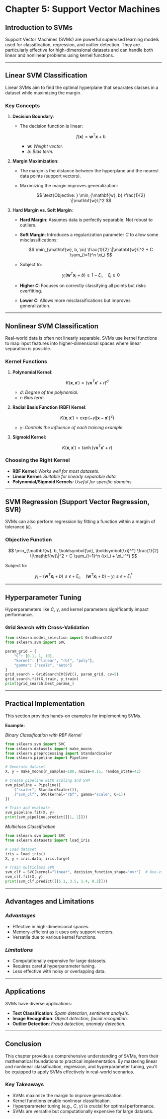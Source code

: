 # Chapter 5: Support Vector Machines

## **Introduction to SVMs**

Support Vector Machines (SVMs) are powerful supervised learning models used for classification, regression, and outlier detection. They are particularly effective for high-dimensional datasets and can handle both linear and nonlinear problems using kernel functions.

---

## **Linear SVM Classification**

Linear SVMs aim to find the optimal hyperplane that separates classes in a dataset while maximizing the margin.

### **Key Concepts**

1. **Decision Boundary**:
    - The decision function is linear:
        
        $$
        f(\mathbf{x}) = \mathbf{w}^T\mathbf{x} + b
        $$
        
        - $\mathbf{w}$: *Weight vector.*
        - $b$: *Bias term.*
2. **Margin Maximization**:
    - The margin is the distance between the hyperplane and the nearest data points (support vectors).
    - Maximizing the margin improves generalization:
        
        $$
        \text{Objective: } \min_{\mathbf{w}, b} \frac{1}{2} \|\mathbf{w}\|^2
        $$
        
3. **Hard Margin vs. Soft Margin**:
    - **Hard Margin**: Assumes data is perfectly separable. Not robust to outliers.
    - **Soft Margin**: Introduces a regularization parameter $C$ to allow some misclassifications:
        
        $$
        \min_{\mathbf{w}, b, \xi} \frac{1}{2} \|\mathbf{w}\|^2 + C \sum_{i=1}^n \xi_i
        $$
        
    - Subject to:
        
        $$
        y_i (\mathbf{w}^T \mathbf{x}_i + b) \geq 1 - \xi_i, \quad \xi_i \geq 0
        $$
        
    - **Higher $C$**: Focuses on correctly classifying all points but risks overfitting.
    - **Lower $C$**: Allows more misclassifications but improves generalization.

---

## **Nonlinear SVM Classification**

Real-world data is often not linearly separable. SVMs use kernel functions to map input features into higher-dimensional spaces where linear separation is possible.

### **Kernel Functions**

1. **Polynomial Kernel**:
    
    $$
    K(\mathbf{x}, \mathbf{x}') = (\gamma \mathbf{x}^T \mathbf{x}' + r)^d
    $$
    
    - $d$: *Degree of the polynomial.*
    - $r$: *Bias term.*
2. **Radial Basis Function (RBF) Kernel**:
    
    $$
    K(\mathbf{x}, \mathbf{x}') = \exp(-\gamma \|\mathbf{x} - \mathbf{x}'\|^2)
    $$
    
    - $\gamma$: *Controls the influence of each training example.*
3. **Sigmoid Kernel:**
    
    $$
    K(\mathbf{x}, \mathbf{x}') = \tanh(\gamma \mathbf{x}^T \mathbf{x}' + r)
    $$
    

### **Choosing the Right Kernel**

- **RBF Kernel**: *Works well for most datasets.*
- **Linear Kernel**: *Suitable for linearly separable data.*
- **Polynomial/Sigmoid Kernels**: *Useful for specific domains.*

---

## **SVM Regression (Support Vector Regression, SVR)**

SVMs can also perform regression by fitting a function within a margin of tolerance ($\epsilon$).

### **Objective Function**

$$
\min_{\mathbf{w}, b, \boldsymbol{\xi}, \boldsymbol{\xi}^*} \frac{1}{2} \|\mathbf{w}\|^2 + C \sum_{i=1}^n (\xi_i + \xi_i^*)
$$

Subject to:

$$
y_i - (\mathbf{w}^T \mathbf{x}_i + b) \leq \epsilon + \xi_i, \quad (\mathbf{w}^T \mathbf{x}_i + b) - y_i \leq \epsilon + \xi_i^*
$$

---

## **Hyperparameter Tuning**

Hyperparameters like $C$, $\gamma$, and kernel parameters significantly impact performance.

### **Grid Search with Cross-Validation**

```python
from sklearn.model_selection import GridSearchCV
from sklearn.svm import SVC

param_grid = {
    "C": [0.1, 1, 10],
    "kernel": ["linear", "rbf", "poly"],
    "gamma": ["scale", "auto"]
}
grid_search = GridSearchCV(SVC(), param_grid, cv=5)
grid_search.fit(X_train, y_train)
print(grid_search.best_params_)
```

---

## **Practical Implementation**

This section provides hands-on examples for implementing SVMs.

**Example:**

*Binary Classification with RBF Kernel*

```python
from sklearn.svm import SVC
from sklearn.datasets import make_moons
from sklearn.preprocessing import StandardScaler
from sklearn.pipeline import Pipeline

# Generate dataset
X, y = make_moons(n_samples=100, noise=0.15, random_state=42)

# Create pipeline with scaling and SVM
svm_pipeline = Pipeline([
    ("scaler", StandardScaler()),
    ("svm_clf", SVC(kernel="rbf", gamma="scale", C=1))
])

# Train and evaluate
svm_pipeline.fit(X, y)
print(svm_pipeline.predict([[1, 2]]))
```

*Multiclass Classification*

```python
from sklearn.svm import SVC
from sklearn.datasets import load_iris

# Load dataset
iris = load_iris()
X, y = iris.data, iris.target

# Train multiclass SVM
svm_clf = SVC(kernel="linear", decision_function_shape="ovr")  # One-vs-Rest
svm_clf.fit(X, y)
print(svm_clf.predict([[5.1, 3.5, 1.4, 0.2]]))
```

---

## **Advantages and Limitations**

### ***Advantages***

- Effective in high-dimensional spaces.
- Memory-efficient as it uses only support vectors.
- Versatile due to various kernel functions.

### ***Limitations***

- Computationally expensive for large datasets.
- Requires careful hyperparameter tuning.
- Less effective with noisy or overlapping data.

---

## **Applications**

SVMs have diverse applications:

- **Text Classification**: *Spam detection, sentiment analysis.*
- **Image Recognition**: *Object detection, facial recognition.*
- **Outlier Detection**: *Fraud detection, anomaly detection.*

---

## **Conclusion**

This chapter provides a comprehensive understanding of SVMs, from their mathematical foundations to practical implementation. By mastering linear and nonlinear classification, regression, and hyperparameter tuning, you'll be equipped to apply SVMs effectively in real-world scenarios.

### **Key Takeaways**

- SVMs maximize the margin to improve generalization.
- Kernel functions enable nonlinear classification.
- Hyperparameter tuning (e.g., $C$, $\gamma$) is crucial for optimal performance.
- SVMs are versatile but computationally expensive for large datasets.
